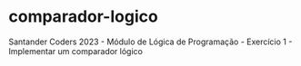 # comparador-logico
Santander Coders 2023 - Módulo de Lógica de Programação - Exercício 1 - Implementar um comparador lógico

